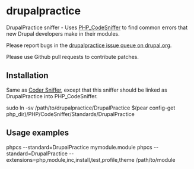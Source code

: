 drupalpractice
==============

DrupalPractice sniffer - Uses [PHP_CodeSniffer](https://github.com/squizlabs/PHP_CodeSniffer)
to find common errors that new Drupal developers make in their modules.

Please report bugs in the [drupalpractice issue queue on drupal.org](https://drupal.org/project/issues/drupalpractice).

Please use Github pull requests to contribute patches.

Installation
------------

Same as [Coder Sniffer](http://drupal.org/node/1419988), except that this
sniffer should be linked as DrupalPractice into PHP_CodeSniffer.

  sudo ln -sv /path/to/drupalpractice/DrupalPractice $(pear config-get php_dir)/PHP/CodeSniffer/Standards/DrupalPractice

Usage examples
--------------

  phpcs --standard=DrupalPractice mymodule.module
  phpcs --standard=DrupalPractice --extensions=php,module,inc,install,test,profile,theme /path/to/module
